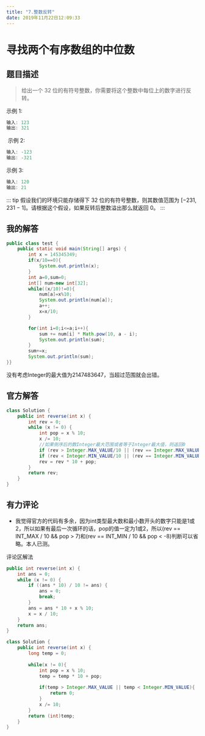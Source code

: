 ```yaml
---
title: "7.整数反转"
date: 2019年11月22日12:09:33
---
```

# 寻找两个有序数组的中位数
## 题目描述
> 给出一个 32 位的有符号整数，你需要将这个整数中每位上的数字进行反转。

示例 1:
```java
输入: 123
输出: 321
```
 示例 2:
```java
输入: -123
输出: -321
```
示例 3:
```java
输入: 120
输出: 21
```
::: tip 
假设我们的环境只能存储得下 32 位的有符号整数，则其数值范围为 [−231,  231 − 1]。请根据这个假设，如果反转后整数溢出那么就返回 0。
:::

## 我的解答
```java
public class test {
    public static void main(String[] args) {
        int x = 145345349;
        if(x/10==0){
            System.out.println(x);
        }
        int a=0,sum=0;
        int[] num=new int[32];
        while((x/10)!=0){
            num[a]=x%10;
            System.out.println(num[a]);
            a++;
            x=x/10;
        }

        for(int i=0;i<=a;i++){
            sum += num[i] * Math.pow(10, a - i);
            System.out.println(sum);
        }
        sum+=x;
        System.out.println(sum);
}}
```
没有考虑Integer的最大值为2147483647，当超过范围就会出错。

## 官方解答
```java
class Solution {
    public int reverse(int x) {
        int rev = 0;
        while (x != 0) {
            int pop = x % 10;
            x /= 10;
            //如果倒序后的数Integer最大范围或者等于Integer最大值，则返回0
            if (rev > Integer.MAX_VALUE/10 || (rev == Integer.MAX_VALUE / 10 && pop > 7)) return 0;
            if (rev < Integer.MIN_VALUE/10 || (rev == Integer.MIN_VALUE / 10 && pop < -8)) return 0;
            rev = rev * 10 + pop;
        }
        return rev;
    }
}
```

## 有力评论
- 我觉得官方的代码有多余，因为int类型最大数和最小数开头的数字只能是1或2，所以如果有最后一次循环的话，pop的值一定为1或2，所以(rev == INT_MAX / 10 && pop > 7)和(rev == INT_MIN / 10 && pop < -8)判断可以省略。本人已测。

评论区解法
```java
public int reverse(int x) {
	int ans = 0;
	while (x != 0) {
		if ((ans * 10) / 10 != ans) {
			ans = 0;
			break;
		}
		ans = ans * 10 + x % 10;
		x = x / 10;
	}
	return ans;
}
```

```java
class Solution {
    public int reverse(int x) {
        long temp = 0;
       
        while(x != 0){
            int pop = x % 10;
            temp = temp * 10 + pop;
            
            if(temp > Integer.MAX_VALUE || temp < Integer.MIN_VALUE){
                return 0;
            }
            x /= 10;
        }
        return (int)temp;
    }
}
```